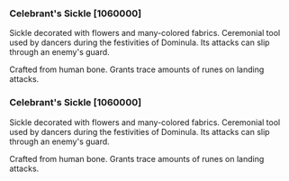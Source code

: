 ### Celebrant's Sickle [1060000]

Sickle decorated with flowers and many-colored fabrics. Ceremonial tool used by dancers during the festivities of Dominula. Its attacks can slip through an enemy's guard.

Crafted from human bone. Grants trace amounts of runes on landing attacks.### Celebrant's Sickle [1060000]

Sickle decorated with flowers and many-colored fabrics. Ceremonial tool used by dancers during the festivities of Dominula. Its attacks can slip through an enemy's guard.

Crafted from human bone. Grants trace amounts of runes on landing attacks.